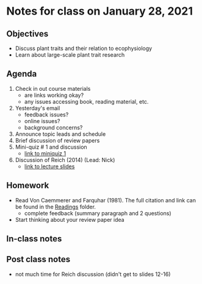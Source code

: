 # Notes for class on January 28, 2021

## Objectives
* Discuss plant traits and their relation to ecophysiology
* Learn about large-scale plant trait research

## Agenda
1. Check in out course materials
	- are links working okay?
	- any issues accessing book, reading material, etc.
2. Yesterday's email
	- feedback issues?
	- online issues?
	- background concerns?
3. Announce topic leads and schedule
4. Brief discussion of review papers
5. Mini-quiz # 1 and discussion
	- [link to miniquiz 1](../MiniQuizzes/miniquiz1_01.28.2021.md)
6. Discussion of Reich (2014) (Lead: Nick)
	- [link to lecture slides](../Lecture_slides/slides_01.28.2021.pdf)

## Homework
- Read Von Caemmerer and Farquhar (1981). The full citation and link can be found in the 
[Readings](../Readings) folder.
	- complete feedback (summary paragraph and 2 questions)
- Start thinking about your review paper idea

## In-class notes

## Post class notes
- not much time for Reich discussion (didn't get to slides 12-16)